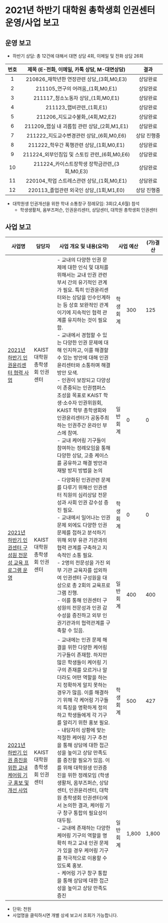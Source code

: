 2021년 하반기 대학원 총학생회 인권센터 운영/사업 보고
===

## 운영 보고
- 하반기 상담: 총 12건에 대해서 대면 상담 4회, 이메일 및 전화 상담 26회

| 번호 | 제목 (E-전화, 이메일, 카톡 상담, M-대면상담)    | 결과     |
|:----:|:----------------------------------:|:--------:|
| 1  | 210826_재학년한 연장관련 상담_(3회,M0,E3)   | 상담완료   |
| 2  | 211105_연구의 어려움_(1회,M0,E1)        | 상담완료   |
| 3  | 211117_청소노동자 상담_(1회,M0,E1)       | 상담완료   |
| 4  | 211123_랩비관련_(1회,E1)              | 상담완료   |
| 5  | 211206_지도교수불화_(4회,M2,E2)         | 상담완료   |
| 6  | 211209_랩실 내 괴롭힘 관련 상담_(2회,M1,E1) | 상담완료   |
| 7  | 211222_지도교수변경관련 상담_(6회,M0,E6)    | 상담 진행중 |
| 8  | 211222_학우간 폭행관련 상담_(1회,M0,E1)    | 상담완료   |
| 9  | 211224_외부인침입 및 스토킹 관련_(6회,M0,E6) | 상담완료   |
| 10 | 211224_카이스트장학생 장학금관련_(3회,M0,E3)  | 상담완료   |
| 11 | 220104_학업 스트레스관련 상담_(1회,M0,E1)   | 상담완료   |
| 12 | 220113_졸업관련 외국인 상담_(1회,M1,E0)    | 상담 진행중 |

- 대학원생 인권개선을 위한 학내 소통창구 정례모임: 3회(2,4,6월) 참석  
  - 학생생활처, 옴부즈퍼슨, 인권윤리센터, 상담센터, 대학원 총학생회 인권센터

## 사업 보고
<table>
<thead>
  <tr>
    <th>사업명</th>
    <th>담당자</th>
    <th>사업 개요 및 내용(요약)</th>
    <th colspan="2">사업 예산</th>
    <th>(가)결산</th>
  </tr>
</thead>
<tbody>
  <tr>
    <td rowspan="2"><a href="2021년-하반기-대학원-총학생회-자치단체-사업보고서/대학원_총학생회_인권센터_2021년_하반기_인권윤리센터_협력_사업.md"> 2021년 하반기 인권윤리센터 협력 사업</a></td>
    <td rowspan="2">KAIST 대학원 총학생회 인권센터</td>
    <td rowspan="2">- 교내의 다양한 인권 문제에 대한 인식 및 대처를 위해서는 교내 인권 관련 부서 간의 유기적인 관계가 필요. 특히 인권윤리센터와는 상담을 인수인계하는 등 상호 보완적인 관계이기에 지속적인 협력 관계를 유지하는 것이 필요함.<br>- 교내에서 경험할 수 있는 다양한 인권 문제에 대해 인지하고, 이를 해결할 수 있는 방안에 대해 인권윤리센터와 소통하며 해결 방안 모색.<br>- 인권이 보장되고 다양성이 존중되는 인권캠퍼스 조성을 목표로 KAIST 학생·소수자 인권위원회, KAIST 학부 총학생회와 인권윤리센터가 공동주최하는 인권주간 온라인 부스에 참여.<br>- 교내 케어링 기구들이 참여하는 정례모임을 통해 다양한 상담, 고충 케이스를 공유하고 해결 방안과 재발 방지 방법을 논의</td>
    <td>학생회계</td>
    <td>300</td>
    <td>125</td>
  </tr>
  
  <tr>
    <td>일반회계</td>
    <td>0</td>
    <td>0</td>
  </tr>

  <tr>
    <td rowspan="2"><a href="https://github.com/d0ub1ej/CMCM/blob/18c257cc01efb39f3c22904b810560ac04cbc2cb/2021-2H-2nd-CMC/%EB%B3%B4%EA%B3%A0%EC%95%88%EA%B1%B4/2021%EB%85%84-%ED%95%98%EB%B0%98%EA%B8%B0-%EB%8C%80%ED%95%99%EC%9B%90-%EC%B4%9D%ED%95%99%EC%83%9D%ED%9A%8C-%EC%9E%90%EC%B9%98%EB%8B%A8%EC%B2%B4-%EC%82%AC%EC%97%85%EB%B3%B4%EA%B3%A0%EC%84%9C/%EB%8C%80%ED%95%99%EC%9B%90_%EC%B4%9D%ED%95%99%EC%83%9D%ED%9A%8C_%EC%9D%B8%EA%B6%8C%EC%84%BC%ED%84%B0_2021%EB%85%84_%ED%95%98%EB%B0%98%EA%B8%B0_%EC%9D%B8%EA%B6%8C%EC%84%BC%ED%84%B0_%EA%B5%AC%EC%84%B1%EC%9B%90_%EC%A0%84%EB%AC%B8%EC%84%B1_%EA%B5%90%EC%9C%A1_%ED%94%84%EB%A1%9C%EA%B7%B8.md">2021년 하반기 인권센터 구성원 전문성 교육 프로그램 운영 </a></td>
    <td rowspan="2">KAIST 대학원 총학생회 인권센터</td>
    <td rowspan="2">- 다양화된 인권관련 문제를 다루기 위해선 인권센터 직원의 심리상담 전문성과 사회 인권 감수성 증진 필요.<br>- 교내에서 일어나는 인권 문제 외에도 다양한 인권 문제를 접하고 분석하기 위해 외부 유관 기관과의 협력 관계를 구축하고 지속적인 소통 필요.<br>- 2명의 전문성을 가진 외부 기관 교육자를 섭외하여 인권센터 구성원을 대상으로 총 2회의 교육프로그램 진행.<br>- 이를 통해 인권센터 구성원의 전문성과 인권 감수성을 증진하고 외부 인권기관과의 협력관계를 구축할 수 있음.</td>
    <td>학생회계</td>
    <td>0</td>
    <td>0</td>
  </tr>
  
  <tr>
    <td>일반회계</td>
    <td>400</td>
    <td>400</td>
  </tr>
    
  
  <tr>
    <td rowspan="2"><a href="https://github.com/d0ub1ej/CMCM/blob/18c257cc01efb39f3c22904b810560ac04cbc2cb/2021-2H-2nd-CMC/%EB%B3%B4%EA%B3%A0%EC%95%88%EA%B1%B4/2021%EB%85%84-%ED%95%98%EB%B0%98%EA%B8%B0-%EB%8C%80%ED%95%99%EC%9B%90-%EC%B4%9D%ED%95%99%EC%83%9D%ED%9A%8C-%EC%9E%90%EC%B9%98%EB%8B%A8%EC%B2%B4-%EC%82%AC%EC%97%85%EB%B3%B4%EA%B3%A0%EC%84%9C/%EB%8C%80%ED%95%99%EC%9B%90_%EC%B4%9D%ED%95%99%EC%83%9D%ED%9A%8C_%EC%9D%B8%EA%B6%8C%EC%84%BC%ED%84%B0_2021%EB%85%84_%ED%95%98%EB%B0%98%EA%B8%B0_%EC%9D%B8%EA%B6%8C_%EC%A6%9D%EC%A7%84%EC%9D%84_%EC%9C%84%ED%95%9C_%EA%B5%90%EB%82%B4_%EC%BC%80%EC%96%B4%EB%A7%81_%EA%B8%B0%EA%B5%AC_%ED%99%8D%EB%B3%B4_%EB%B0%8F_%EA%B0%9C%EC%84%A0_%EC%82%AC%EC%97%85.md"> 2021년 하반기 인권 증진을 위한 교내 케어링 기구 홍보 및 개선 사업</a></td>
    <td rowspan="2">KAIST 대학원 총학생회 인권센터</td>
    <td rowspan="2"> - 교내에는 인권 문제 해결을 위한 다양한 케어링 기구들이 존재함. 하지만 많은 학생들이 케어링 기구의 존재를 모르거나 알더라도 어떤 역할을 하는지 정확하게 알지 못하는 경우가 많음. 이를 해결하기 위해 각 케어링 기구들의 특징을 명확하게 정의하고 학생들에게 각 기구를 알리기 위한 홍보 필요.<br> - 내담자의 상황에 맞는 적절한 케어링 기구 추천을 통해 상담에 대한 접근성을 높이고 상담 만족도를 증진할 필요가 있음. 이를 위해 대학원생 인권증진을 위한 정례모임 (학생생활처, 옴부즈퍼슨, 상담센터, 인권윤리센터, 대학원 총학생회 인권센터)에서 논의한 결과, 케어링 기구 창구 통합의 필요성이 대두됨.<br> - 교내에 존재하는 다양한 케어링 기구의 역할을 명확히 하고 교내 인권 문제가 있을 경우 케어링 기구를 적극적으로 이용할 수 있도록 홍보.<br> - 케어링 기구 창구 통합을 통해 상담에 대한 접근성을 높이고 상담 만족도 증진</td>
    <td>학생회계</td>
    <td>500</td>
    <td>427</td>
  </tr>
  
  <tr>
    <td>일반회계</td>
    <td>1,800</td>
    <td>1,800</td>
  </tr>
 
</tbody>
</table>

- 단위: 천원
- 사업명을 클릭하시면 개별 상세 보고서 조회가 가능합니다.

